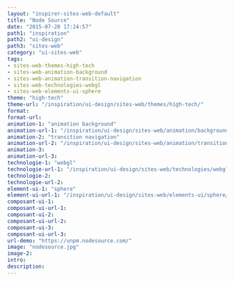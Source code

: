 ```yaml
---
layout: "inspirer-sites-web-default"
title: "Node Source"
date: "2015-07-20 17:24:57"
path1: "inspiration"
path2: "ui-design"
path3: "sites-web"
category: "ui-sites-web"
tags:
- sites-web-themes-high-tech
- sites-web-animation-background
- sites-web-animation-transition-navigation
- sites-web-technologies-webgl
- sites-web-elements-ui-sphere
theme: "high-tech"
theme-url: "/inspiration/ui-design/sites-web/themes/high-tech/"
format:
format-url:
animation-1: "animation background"
animation-url-1: "/inspiration/ui-design/sites-web/animation/background/"
animation-2: "transition navigation"
animation-url-2: "/inspiration/ui-design/sites-web/animation/transition-navigation/"
animation-3:
animation-url-3:
technologie-1: "webgl"
technologie-url-1: "/inspiration/ui-design/sites-web/technologies/webgl/"
technologie-2:
technologie-url-2:
element-ui-1: "sphere"
element-ui-url-1: "/inspiration/ui-design/sites-web/elements-ui/sphere/"
composant-ui-1:
composant-ui-url-1:
composant-ui-2:
composant-ui-url-2:
composant-ui-3:
composant-ui-url-3:
url-demo: "https://unpm.nodesource.com/"
image: "nodesource.jpg"
image-2:
intro:
description:
---
```

